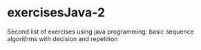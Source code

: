 # exercisesJava-2
Second list of exercises using java programming: basic sequence algorithms with decision and repetition
